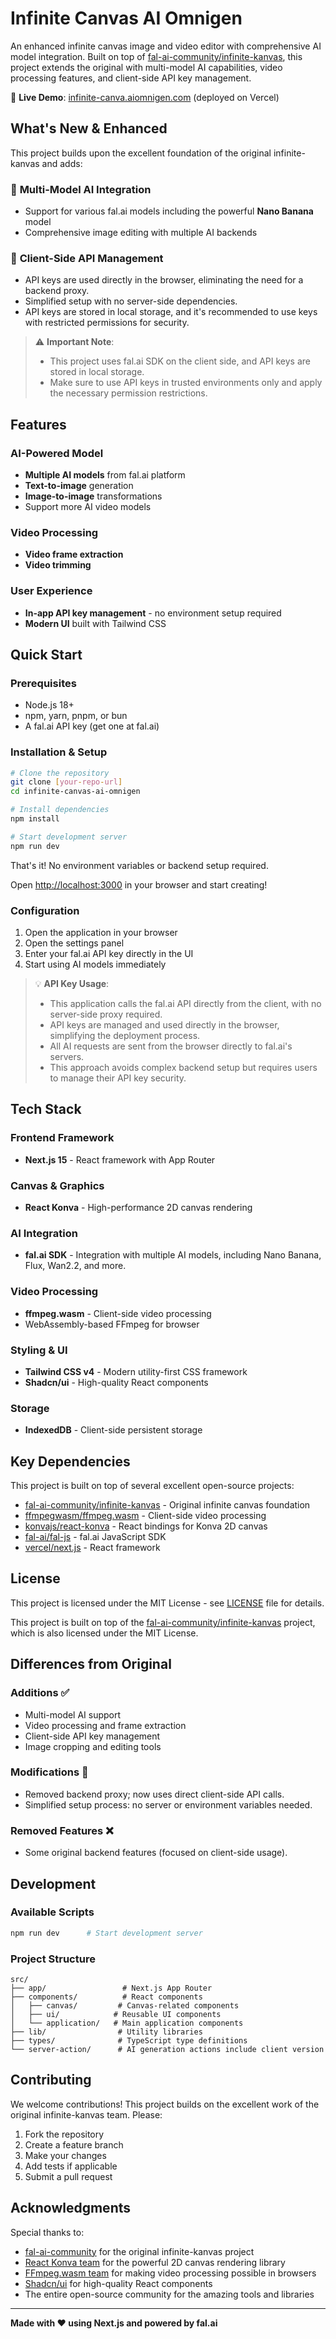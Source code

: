 # Infinite Canvas AI Omnigen

An enhanced infinite canvas image and video editor with comprehensive AI model integration. Built on top of [fal-ai-community/infinite-kanvas](https://github.com/fal-ai-community/infinite-kanvas), this project extends the original with multi-model AI capabilities, video processing features, and client-side API key management.

🌟 **Live Demo**: [infinite-canva.aiomnigen.com](https://infinite-canva.aiomnigen.com) (deployed on Vercel)

## What's New & Enhanced

This project builds upon the excellent foundation of the original infinite-kanvas and adds:

### 🎯 **Multi-Model AI Integration**
- Support for various fal.ai models including the powerful **Nano Banana** model
- Comprehensive image editing with multiple AI backends

### 🔑 **Client-Side API Management**
- API keys are used directly in the browser, eliminating the need for a backend proxy.
- Simplified setup with no server-side dependencies.
- API keys are stored in local storage, and it's recommended to use keys with restricted permissions for security.

> ⚠️ **Important Note**: 
> - This project uses fal.ai SDK on the client side, and API keys are stored in local storage.
> - Make sure to use API keys in trusted environments only and apply the necessary permission restrictions.

## Features

### AI-Powered Model
- **Multiple AI models** from fal.ai platform
- **Text-to-image** generation
- **Image-to-image** transformations
- Support more AI video models

### Video Processing
- **Video frame extraction**
- **Video trimming**

### User Experience
- **In-app API key management** - no environment setup required
- **Modern UI** built with Tailwind CSS

## Quick Start

### Prerequisites
- Node.js 18+
- npm, yarn, pnpm, or bun
- A fal.ai API key (get one at fal.ai)

### Installation & Setup

```bash
# Clone the repository
git clone [your-repo-url]
cd infinite-canvas-ai-omnigen

# Install dependencies
npm install

# Start development server
npm run dev
```

That's it! No environment variables or backend setup required.

Open [http://localhost:3000](http://localhost:3000) in your browser and start creating!

### Configuration

1. Open the application in your browser
2. Open the settings panel
3. Enter your fal.ai API key directly in the UI
4. Start using AI models immediately

> 💡 **API Key Usage**:
>
> * This application calls the fal.ai API directly from the client, with no server-side proxy required.
> * API keys are managed and used directly in the browser, simplifying the deployment process.
> * All AI requests are sent from the browser directly to fal.ai's servers.
> * This approach avoids complex backend setup but requires users to manage their API key security.

## Tech Stack

### Frontend Framework

* **Next.js 15** - React framework with App Router

### Canvas & Graphics

* **React Konva** - High-performance 2D canvas rendering

### AI Integration

* **fal.ai SDK** - Integration with multiple AI models, including Nano Banana, Flux, Wan2.2, and more.

### Video Processing

* **ffmpeg.wasm** - Client-side video processing
* WebAssembly-based FFmpeg for browser

### Styling & UI

* **Tailwind CSS v4** - Modern utility-first CSS framework
* **Shadcn/ui** - High-quality React components

### Storage

* **IndexedDB** - Client-side persistent storage

## Key Dependencies

This project is built on top of several excellent open-source projects:

* [fal-ai-community/infinite-kanvas](https://github.com/fal-ai-community/infinite-kanvas) - Original infinite canvas foundation
* [ffmpegwasm/ffmpeg.wasm](https://github.com/ffmpegwasm/ffmpeg.wasm) - Client-side video processing
* [konvajs/react-konva](https://github.com/konvajs/react-konva) - React bindings for Konva 2D canvas
* [fal-ai/fal-js](https://github.com/fal-ai/fal-js) - fal.ai JavaScript SDK
* [vercel/next.js](https://github.com/vercel/next.js) - React framework

## License

This project is licensed under the MIT License - see [LICENSE](LICENSE) file for details.

This project is built on top of the [fal-ai-community/infinite-kanvas](https://github.com/fal-ai-community/infinite-kanvas) project, which is also licensed under the MIT License.

## Differences from Original

### Additions ✅

* Multi-model AI support
* Video processing and frame extraction
* Client-side API key management
* Image cropping and editing tools

### Modifications 🔄

* Removed backend proxy; now uses direct client-side API calls.
* Simplified setup process: no server or environment variables needed.

### Removed Features ❌

* Some original backend features (focused on client-side usage).

## Development

### Available Scripts

```bash
npm run dev      # Start development server
```

### Project Structure

```
src/
├── app/                 # Next.js App Router
├── components/          # React components
│   ├── canvas/         # Canvas-related components
│   ├── ui/            # Reusable UI components
│   └── application/   # Main application components
├── lib/                # Utility libraries
├── types/              # TypeScript type definitions
└── server-action/      # AI generation actions include client version
```

## Contributing

We welcome contributions! This project builds on the excellent work of the original infinite-kanvas team. Please:

1. Fork the repository
2. Create a feature branch
3. Make your changes
4. Add tests if applicable
5. Submit a pull request

## Acknowledgments

Special thanks to:

* [fal-ai-community](https://github.com/fal-ai-community) for the original infinite-kanvas project
* [React Konva team](https://github.com/konvajs/react-konva) for the powerful 2D canvas rendering library
* [FFmpeg.wasm team](https://github.com/ffmpegwasm) for making video processing possible in browsers
* [Shadcn/ui](https://github.com/shadcn/ui) for high-quality React components
* The entire open-source community for the amazing tools and libraries

---

**Made with ❤️ using Next.js and powered by fal.ai**
